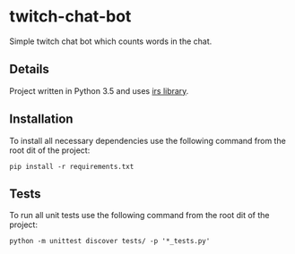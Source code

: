 # twitch-chat-bot
Simple twitch chat bot which counts words in the chat.

## Details
Project written in Python 3.5 and uses [irs library](https://pypi.python.org/pypi/irc).

## Installation
To install all necessary dependencies use the following command from the root dit of the project:
```
pip install -r requirements.txt
```

## Tests
To run all unit tests use the following command from the root dit of the project:
```
python -m unittest discover tests/ -p '*_tests.py'
```